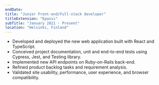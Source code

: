```yaml
---
endDate: 
title: "Junior Front-end/Full-stack developer"
titleExtension: "Epassi"
subTitle: "January 2021 - Present"
location: "Helsinki, Finland"
---
```


- Developed and deployed the new web application built with React and TypeScript.
- Conceived project documentation, unit and end-to-end tests using Cypress, Jest, and Testing library.
- Implemented new API endpoints on Ruby-on-Rails back-end.
- Refined product backlog tasks and requirement analysis.
- Validated site usability, performance, user experience, and browser compatibility.

